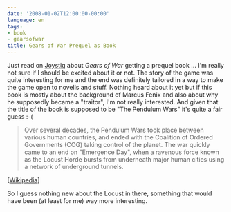 ```yaml
---
date: '2008-01-02T12:00:00-00:00'
language: en
tags:
- book
- gearsofwar
title: Gears of War Prequel as Book
---
```



Just read on [Joystiq](http://www.joystiq.com/2008/01/02/gears-of-war-the-pendulum-wars-the-prequel-book-treatment/) about *Gears of War* getting a prequel book ... I'm 
really not sure if I should be excited about it or not. The story of the game
was quite interesting for me and the end was definitely tailored in a way
to make the game open to novells and stuff. Nothing heard about it yet but
if this book is mostly about the background of Marcus Fenix and also about
why he supposedly became a "traitor", I'm not really interested. And given
that the title of the book is supposed to be "The Pendulum Wars" it's 
quite a fair guess :-(

> Over several decades, the Pendulum Wars took place between various human countries, and ended with the Coalition of Ordered Governments (COG) taking control of the planet. The war quickly came to an end on "Emergence Day", when a ravenous force known as the Locust Horde bursts from underneath major human cities using a network of underground tunnels.

[[Wikipedia](http://en.wikipedia.org/wiki/Gears_of_War#Setting)]

So I guess nothing new about the Locust in there, something that would have
been (at least for me) way more interesting.